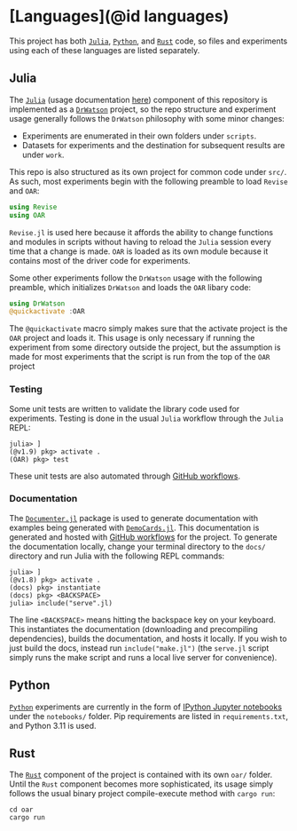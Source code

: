 # [Languages](@id languages)

This project has both [`Julia`](https://julialang.org/), [`Python`](https://www.python.org/), and [`Rust`](https://www.rust-lang.org/) code, so files and experiments using each of these languages are listed separately.

## Julia

The [`Julia`](https://julialang.org/) (usage documentation [here](https://docs.julialang.org/en/v1/)) component of this repository is implemented as a [`DrWatson`](https://juliadynamics.github.io/DrWatson.jl/dev/) project, so the repo structure and experiment usage generally follows the `DrWatson` philosophy with some minor changes:

- Experiments are enumerated in their own folders under `scripts`.
- Datasets for experiments and the destination for subsequent results are under `work`.

This repo is also structured as its own project for common code under `src/`.
As such, most experiments begin with the following preamble to load `Revise` and `OAR`:

```julia
using Revise
using OAR
```

`Revise.jl` is used here because it affords the ability to change functions and modules in scripts without having to reload the `Julia` session every time that a change is made.
`OAR` is loaded as its own module because it contains most of the driver code for experiments.

Some other experiments follow the `DrWatson` usage with the following preamble, which initializes `DrWatson` and loads the `OAR` libary code:

```julia
using DrWatson
@quickactivate :OAR
```

The `@quickactivate` macro simply makes sure that the activate project is the `OAR` project and loads it.
This usage is only necessary if running the experiment from some directory outside the project, but the assumption is made for most experiments that the script is run from the top of the `OAR` project

### Testing

Some unit tests are written to validate the library code used for experiments.
Testing is done in the usual `Julia` workflow through the `Julia` REPL:

```julia-repl
julia> ]
(@v1.9) pkg> activate .
(OAR) pkg> test
```

These unit tests are also automated through [GitHub workflows](https://docs.github.com/en/actions/using-workflows).

### Documentation

The [`Documenter.jl`](https://documenter.juliadocs.org/stable/) package is used to generate documentation with examples being generated with [`DemoCards.jl`](https://democards.juliadocs.org/stable/).
This documentation is generated and hosted with [GitHub workflows](https://docs.github.com/en/actions/using-workflows) for the project.
To generate the documentation locally, change your terminal directory to the `docs/` directory and run Julia with the following REPL commands:

```julia-repl
julia> ]
(@v1.8) pkg> activate .
(docs) pkg> instantiate
(docs) pkg> <BACKSPACE>
julia> include("serve".jl)
```

The line `<BACKSPACE>` means hitting the backspace key on your keyboard.
This instantiates the documentation (downloading and precompiling dependencies), builds the documentation, and hosts it locally.
If you wish to just build the docs, instead run `include("make.jl")` (the `serve.jl` script simply runs the make script and runs a local live server for convenience).

## Python

[`Python`](https://www.python.org/) experiments are currently in the form of [IPython Jupyter notebooks](https://jupyter.org/) under the `notebooks/` folder.
Pip requirements are listed in `requirements.txt`, and Python 3.11 is used.

## Rust

The [`Rust`](https://www.rust-lang.org/) component of the project is contained with its own `oar/` folder.
Until the `Rust` component becomes more sophisticated, its usage simply follows the usual binary project compile-execute method with `cargo run`:

```shell
cd oar
cargo run
```
